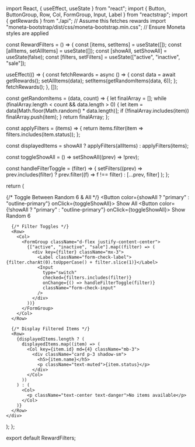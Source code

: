 import React, { useEffect, useState } from "react";
import { Button, ButtonGroup, Row, Col, FormGroup, Input, Label } from "reactstrap";
import { getRewards } from "./api"; // Assume this fetches rewards
import "moneta-bootstrap/dist/css/moneta-bootstrap.min.css"; // Ensure Moneta styles are applied

const RewardFilters = () => {
  const [items, setItems] = useState([]);
  const [allItems, setAllItems] = useState([]);
  const [showAll, setShowAll] = useState(false);
  const [filters, setFilters] = useState(["active", "inactive", "sale"]);

  useEffect(() => {
    const fetchRewards = async () => {
      const data = await getRewards();
      setAllItems(data);
      setItems(getRandomItems(data, 6));
    };
    fetchRewards();
  }, []);

  const getRandomItems = (data, count) => {
    let finalArray = [];
    while (finalArray.length < count && data.length > 0) {
      let item = data[Math.floor(Math.random() * data.length)];
      if (!finalArray.includes(item)) finalArray.push(item);
    }
    return finalArray;
  };

  const applyFilters = (items) => {
    return items.filter(item => filters.includes(item.status));
  };

  const displayedItems = showAll ? applyFilters(allItems) : applyFilters(items);

  const toggleShowAll = () => setShowAll((prev) => !prev);

  const handleFilterToggle = (filter) => {
    setFilters((prev) =>
      prev.includes(filter) ? prev.filter((f) => f !== filter) : [...prev, filter]
    );
  };

  return (
    <div className="container mt-4">
      {/* Toggle Between Random 6 & All */}
      <Row className="mb-3">
        <Col>
          <ButtonGroup>
            <Button color={showAll ? "primary" : "outline-primary"} onClick={toggleShowAll}>
              Show All
            </Button>
            <Button color={!showAll ? "primary" : "outline-primary"} onClick={toggleShowAll}>
              Show Random 6
            </Button>
          </ButtonGroup>
        </Col>
      </Row>

      {/* Filter Toggles */}
      <Row>
        <Col>
          <FormGroup className="d-flex justify-content-center">
            {["active", "inactive", "sale"].map((filter) => (
              <div key={filter} className="mx-3">
                <Label className="form-check-label">{filter.charAt(0).toUpperCase() + filter.slice(1)}</Label>
                <Input
                  type="switch"
                  checked={filters.includes(filter)}
                  onChange={() => handleFilterToggle(filter)}
                  className="form-check-input"
                />
              </div>
            ))}
          </FormGroup>
        </Col>
      </Row>

      {/* Display Filtered Items */}
      <Row>
        {displayedItems.length ? (
          displayedItems.map((item) => (
            <Col key={item.id} md={4} className="mb-3">
              <div className="card p-3 shadow-sm">
                <h5>{item.name}</h5>
                <p className="text-muted">{item.status}</p>
              </div>
            </Col>
          ))
        ) : (
          <Col>
            <p className="text-center text-danger">No items available</p>
          </Col>
        )}
      </Row>
    </div>
  );
};

export default RewardFilters;